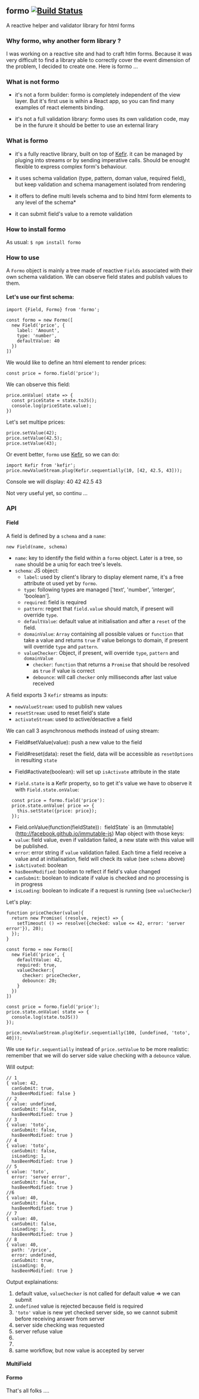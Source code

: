 ## formo [![Build Status](https://travis-ci.org/redpelicans/formo.png)](https://travis-ci.org/redpelicans/formo)


A reactive helper and validator library for html forms

### Why formo, why another form library ?

I was working on a reactive site and had to craft htlm forms. Because it was very difficult to find a library able to correctly cover the event dimension of the problem, I decided to create one. Here is formo ...

### What is not formo

* it's not a form builder: formo is completely independent of the view layer. But it's first use is wihin a React app, so you can find many examples of react elements binding. 

* it's not a full validation library: formo uses its own validation code, may be in the furure it should be better to use an external lirary

### What is formo

* it's a fully reactive library, built on top of [Kefir](https://rpominov.github.io/kefir). it can be managed by pluging into streams or by sending imperative calls. Should be enought flexible to express complex form's behaviour.

* it uses schema validation (type, pattern, doman value, required field), but keep validation and schema management isolated from rendering

* it offers to define multi levels schema and to bind html form elements to any level of the schema* 

* it can submit field's value to a remote validation

### How to install formo

As usual: `$ npm install formo`


### How to use

A `Formo` object is mainly a tree made of reactive `Fields` associated with their own schema validation. We can observe field states and publish values to them.

#### Let's use our first schema:

```
import {Field, Formo} from 'formo';

const formo = new Formo([
  new Field('price', {
    label: 'Amount',
    type: 'number',
    defaultValue: 40
  })
])
```

We would like to define an html element to render prices:

```
const price = formo.field('price');
```

We can observe this field:

```
price.onValue( state => {
  const priceState = state.toJS();
  console.log(priceState.value);
})
```

Let's set multipe prices:

```
price.setValue(42);
price.setValue(42.5);
price.setValue(43);
```

Or event better, `formo` use [Kefir](https://rpominov.github.io/kefir), so we can do:

```
import Kefir from 'kefir';
price.newValueStream.plug(Kefir.sequentially(10, [42, 42.5, 43]));
```

Console we will display: 40 42 42.5 43

Not very useful yet, so continu ...

### API

#### Field

A field is defined by a `schema` and a `name`:

`new Field(name, schema)`

* `name`: key to identify the field within a `formo` object. Later is a tree, so `name` should be a uniq for each tree's levels.
* `schema`: JS object:
  * `label`: used by client's library to display element name, it's a free attribute ot used yet by `formo`.
  * `type`: following types are managed ['text', 'number', 'interger', 'boolean'].
  * `required`: field is required
  * `pattern`: regext that `field.value` should match, if present will override `type`.
  * `defaultValue`: default value at initialisation and after a `reset` of the field.
  * `domainValue`: `Array` containing all possible values or `function` that take a value and returns `true` if value belongs to domain, if present will override `type` and `pattern`.
  * `valueChecker`: Object, if present, will override `type`, `pattern` and `domainValue`
    * `checker`: `function` that returns a `Promise` that should be resolved as `true` if value is correct
    * `debounce`: will call `checker` only milliseconds after last value received


A field exports 3 `Kefir` streams as inputs:

* `newValueStream`: used to publish new values
* `resetStream`: used to reset field's state
* `activateStream`: used to active/desactive a field

We can call 3 asynchronous methods instead of using stream:

* Field#setValue(value): push a new value to the field
* Field#reset(data): reset the field, data will be accessible as `resetOptions` in resulting `state`
* Field#activate(boolean): will set up `isActivate` attribute in the state


* `Field.state` is a Kefir property, so to get it's value we have to observe it with `Field.state.onValue`:

```
  const price = formo.field('price'):
  price.state.onValue( price => {
    this.setState({price: price});
  });
```

* Field.onValue(function(fieldState))`: `fieldState` is an (Immutable](http://facebook.github.io/immutable-js) Map object with those keys:
 * `value`: field value, even if validation failed, a new state with this value will be published.
 * `error`: error string if `value` validation failed. Each time a field receive a value and at initialisation, field will check its value (see `schema` above)
 * `isActivated`: boolean 
 * `hasBeenModified`: boolean to reflect if field's value changed
 * `canSubmit`: boolean to indicate if value is checked and no processing is in progress
 * `isLoading`: boolean to indicate if a request is running (see `valueChecker`)


Let's play:

```
function priceChecker(value){
  return new Promise( (resolve, reject) => {
    setTimeout( () => resolve({checked: value <= 42, error: 'server error'}), 20);
  });
}

const formo = new Formo([
  new Field('price', {
    defaultValue: 42,
    required: true,
    valueChecker:{
      checker: priceChecker,
      debounce: 20;
    }
  })
])

const price = formo.field('price');
price.state.onValue( state => {
  console.log(state.toJS())
});

price.newValueStream.plug(Kefir.sequentially(100, [undefined, 'toto', 40]));
```

We use `Kefir.sequentially` instead of `price.setValue` to be more realistic: remember that we will do server side value checking with a `debounce` value.

Will output:

```
// 1
{ value: 42,
  canSubmit: true,
  hasBeenModified: false }
// 2
{ value: undefined,
  canSubmit: false,
  hasBeenModified: true }
// 3
{ value: 'toto',
  canSubmit: false,
  hasBeenModified: true }
// 4
{ value: 'toto',
  canSubmit: false,
  isLoading: 1,
  hasBeenModified: true }
// 5
{ value: 'toto',
  error: 'server error',
  canSubmit: false,
  hasBeenModified: true }
//6
{ value: 40,
  canSubmit: false,
  hasBeenModified: true }
// 7
{ value: 40,
  canSubmit: false,
  isLoading: 1,
  hasBeenModified: true }
// 8
{ value: 40,
  path: '/price',
  error: undefined,
  canSubmit: true,
  isLoading: 0,
  hasBeenModified: true }
```

Output explainations:

1.  default value, `valueChecker` is not called for default value => we can submit
2.  `undefined` value is rejected because field is required
3.  `'toto'` value is new yet checked server side, so we cannot submit before receiving answer from server
4.  server side checking was requested
5.  server refuse value
6.
7.
8.  same workflow, but now value is accepted by server

#### MultiField

#### Formo

That's all folks ....
